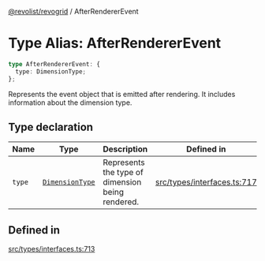 [@revolist/revogrid](README.md) / AfterRendererEvent

# Type Alias: AfterRendererEvent

```ts
type AfterRendererEvent: {
  type: DimensionType;
};
```

Represents the event object that is emitted after rendering.
It includes information about the dimension type.

## Type declaration

| Name | Type | Description | Defined in |
| ------ | ------ | ------ | ------ |
| `type` | [`DimensionType`](TypeAlias.DimensionType.md) | Represents the type of dimension being rendered. | [src/types/interfaces.ts:717](https://github.com/revolist/revogrid/blob/a849a2bedd405f9be6994ce2465b998f17fd214c/src/types/interfaces.ts#L717) |

## Defined in

[src/types/interfaces.ts:713](https://github.com/revolist/revogrid/blob/a849a2bedd405f9be6994ce2465b998f17fd214c/src/types/interfaces.ts#L713)

